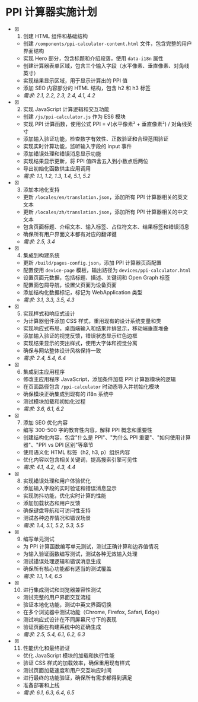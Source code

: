 # PPI 计算器实施计划

- [x] 1. 创建 HTML 组件和基础结构


  - 创建 `/components/ppi-calculator-content.html` 文件，包含完整的用户界面结构
  - 实现 Hero 部分，包含标题和介绍段落，使用 `data-i18n` 属性
  - 创建计算器表单区域，包含三个输入字段（水平像素、垂直像素、对角线英寸）
  - 实现结果显示区域，用于显示计算出的 PPI 值
  - 添加 SEO 内容部分的 HTML 结构，包含 h2 和 h3 标签
  - _需求: 2.1, 2.2, 2.3, 2.4, 4.1, 4.2_

- [x] 2. 实现 JavaScript 计算逻辑和交互功能


  - 创建 `/js/ppi-calculator.js` 作为 ES6 模块
  - 实现 PPI 计算函数，使用公式 PPI = √(水平像素² + 垂直像素²) / 对角线英寸
  - 添加输入验证功能，检查数字有效性、正数验证和合理范围验证
  - 实现实时计算功能，监听输入字段的 input 事件
  - 添加错误处理和错误消息显示功能
  - 实现结果显示更新，将 PPI 值四舍五入到小数点后两位
  - 导出初始化函数供主应用调用
  - _需求: 1.1, 1.2, 1.3, 1.4, 5.1, 5.2_

- [x] 3. 添加本地化支持


  - 更新 `/locales/en/translation.json`，添加所有 PPI 计算器相关的英文文本
  - 更新 `/locales/zh/translation.json`，添加所有 PPI 计算器相关的中文文本
  - 包含页面标题、介绍文本、输入标签、占位符文本、结果标签和错误消息
  - 确保所有用户界面文本都有对应的翻译键
  - _需求: 2.5, 3.4_

- [x] 4. 集成到构建系统


  - 更新 `/build/pages-config.json`，添加 PPI 计算器页面配置
  - 配置使用 `device-page` 模板，输出路径为 `devices/ppi-calculator.html`
  - 设置页面元数据，包括标题、描述、关键词和 Open Graph 标签
  - 配置面包屑导航，设置父页面为设备页面
  - 添加结构化数据标记，标记为 WebApplication 类型
  - _需求: 3.1, 3.3, 3.5, 4.3_

- [x] 5. 实现样式和响应式设计


  - 为计算器组件添加 CSS 样式，重用现有的设计系统变量和类
  - 实现响应式布局，桌面端输入和结果并排显示，移动端垂直堆叠
  - 添加输入验证的视觉反馈，错误状态显示红色边框
  - 实现结果显示的突出样式，使用大字体和视觉分离
  - 确保与网站整体设计风格保持一致
  - _需求: 2.4, 5.4, 6.4_

- [x] 6. 集成到主应用程序


  - 修改主应用程序 JavaScript，添加条件加载 PPI 计算器模块的逻辑
  - 在页面路径包含 `/ppi-calculator` 时动态导入并初始化模块
  - 确保模块正确集成到现有的 i18n 系统中
  - 测试模块加载和初始化过程
  - _需求: 3.6, 6.1, 6.2_

- [x] 7. 添加 SEO 优化内容


  - 编写 300-500 字的教育性内容，解释 PPI 概念和重要性
  - 创建结构化内容，包含"什么是 PPI"、"为什么 PPI 重要"、"如何使用计算器"、"PPI vs DPI 区别"等章节
  - 使用语义化 HTML 标签（h2, h3, p）组织内容
  - 优化内容以包含相关关键词，提高搜索引擎可见性
  - _需求: 4.1, 4.2, 4.3, 4.4_

- [x] 8. 实现错误处理和用户体验优化


  - 添加输入字段的实时验证和错误消息显示
  - 实现防抖功能，优化实时计算的性能
  - 添加加载状态和用户反馈
  - 确保键盘导航和可访问性支持
  - 测试各种边界情况和错误场景
  - _需求: 1.4, 5.1, 5.2, 5.3, 5.5_

- [x] 9. 编写单元测试


  - 为 PPI 计算函数编写单元测试，测试正确计算和边界值情况
  - 为输入验证函数编写测试，测试各种无效输入处理
  - 测试错误处理逻辑和错误消息生成
  - 确保所有核心功能都有适当的测试覆盖
  - _需求: 1.1, 1.4, 6.5_

- [x] 10. 进行集成测试和浏览器兼容性测试


  - 测试完整的用户界面交互流程
  - 验证本地化功能，测试中英文界面切换
  - 在多个浏览器中测试功能（Chrome, Firefox, Safari, Edge）
  - 测试响应式设计在不同屏幕尺寸下的表现
  - 验证页面在构建系统中的正确生成
  - _需求: 2.5, 5.4, 6.1, 6.2, 6.3_

- [x] 11. 性能优化和最终验证



  - 优化 JavaScript 模块的加载和执行性能
  - 验证 CSS 样式的加载效率，确保重用现有样式
  - 测试页面加载速度和用户交互响应时间
  - 进行最终的功能验证，确保所有需求都得到满足
  - 准备部署和上线
  - _需求: 6.1, 6.3, 6.4, 6.5_